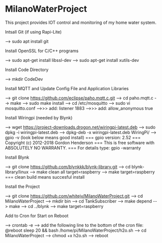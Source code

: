# MilanoWaterProject

This project provides IOT control and monitoring of my home water system.

Intsall Git (if using Rapi-Lite)

--> sudo apt install git


Install OpenSSL for C/C++ programs

--> sudo apt-get install libssl-dev
--> sudo apt-get install xutils-dev

Install Code Directory

--> mkdir CodeDev

Install MQTT and Update Config File and Application Libraries

--> git clone https://github.com/eclipse/paho.mqtt.c.git
--> cd paho.mqtt.c
--> make
--> sudo make install
--> cd /etc/mosquitto
--> sudo vi mosquitto.conf
-->>> add: listener 1883
-->>> add: allow_anonymous true

Install Wiringpi (needed by Blynk)

--> wget https://project-downloads.drogon.net/wiringpi-latest.deb
--> sudo dpkg -i wiringpi-latest.deb
--> dpkg-deb -x wiringpi-latest.deb WiringPi/
--> gpio -v (look below means good install)
=== gpio version: 2.52
=== Copyright (c) 2012-2018 Gordon Henderson
=== This is free software with ABSOLUTELY NO WARRANTY.
=== For details type: gpio -warranty

Install Blynk

--> git clone https://github.com/blynkkk/blynk-library.git
--> cd blynk-library/linux
--> make clean all target=raspberry
--> make target=raspberry
=== clean build means succesful install

Install the Project

--> git clone https://github.com/whitejv/MilanoWaterProject.git
--> cd MilanoWaterProject
--> mkdir bin
--> cd TankSubscriber
--> make depend
--> make
--> cd ../blynk
--> make target=raspberry

Add to Cron for Start on Reboot

--> crontab -e
--> add the following line to the bottom of the cron file: @reboot sleep 20 && bash /home/pi/MilanoWaterProject/h2o.sh
--> cd MilanoWaterProject
--> chmod +x h2o.sh
--> reboot
